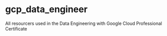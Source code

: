 # gcp_data_engineer

All resourcers used in the Data Engineering with Google Cloud Professional Certificate
